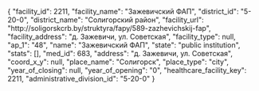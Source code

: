 {
    "facility_id": 2211,
    "facility_name": "Зажевичский ФАП",
    "district_id": "5-20-0",
    "district_name": "Солигорский район",
    "facility_url": "http:\/\/soligorskcrb.by\/struktyra\/fapy\/589-zazhevichskij-fap",
    "facility_address": "д. Зажевичи, ул. Советская",
    "facility_type": null,
    "ap_1": "48",
    "name": "Зажевичский ФАП",
    "state": "public institution",
    "stats": [],
    "med_id": 683,
    "address": "д. Зажевичи, ул. Советская",
    "coord_x_y": null,
    "place_name": "Солигорск",
    "place_type": "city",
    "year_of_closing": null,
    "year_of_opening": "0",
    "healthcare_facility_key": 2211,
    "administrative_division_id": "5-20-0"
}